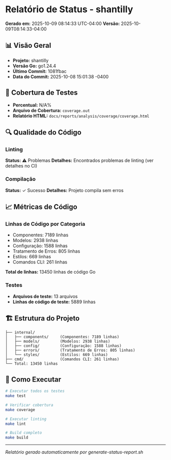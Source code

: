 # Relatório de Status - shantilly

**Gerado em:** 2025-10-09 08:14:33 UTC-04:00
**Versão:** 2025-10-09T08:14:33-04:00

## 📊 Visão Geral

- **Projeto:** shantilly
- **Versão Go:** go1.24.4
- **Último Commit:** 1081fbac
- **Data do Commit:** 2025-10-08 15:01:38 -0400

## 🧪 Cobertura de Testes

- **Percentual:** N/A%
- **Arquivo de Cobertura:** `coverage.out`
- **Relatório HTML:** `docs/reports/analysis/coverage/coverage.html`

## 🔍 Qualidade do Código

### Linting
**Status:** ⚠ Problemas
**Detalhes:** Encontrados problemas de linting (ver detalhes no CI)

### Compilação
**Status:** ✓ Sucesso
**Detalhes:** Projeto compila sem erros

## 📈 Métricas de Código

### Linhas de Código por Categoria
- Componentes: 7189 linhas
- Modelos: 2938 linhas
- Configuração: 1588 linhas
- Tratamento de Erros: 805 linhas
- Estilos: 669 linhas
- Comandos CLI: 261 linhas

**Total de linhas:** 13450 linhas de código Go

### Testes
- **Arquivos de teste:** 13 arquivos
- **Linhas de código de teste:** 5889 linhas

## 🏗️ Estrutura do Projeto

```
├── internal/
│   ├── components/     (Componentes: 7189 linhas)
│   ├── models/         (Modelos: 2938 linhas)
│   ├── config/         (Configuração: 1588 linhas)
│   ├── errors/         (Tratamento de Erros: 805 linhas)
│   └── styles/         (Estilos: 669 linhas)
├── cmd/                (Comandos CLI: 261 linhas)
└── Total: 13450 linhas
```

## 🚀 Como Executar

```bash
# Executar todos os testes
make test

# Verificar cobertura
make coverage

# Executar linting
make lint

# Build completo
make build
```

---

*Relatório gerado automaticamente por generate-status-report.sh*
